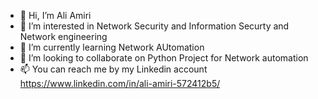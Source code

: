 - 👋 Hi, I’m Ali Amiri 
- 👀 I’m interested in Network Security and Information Securty and Network engineering 
- 🌱 I’m currently learning Network AUtomation 
- 💞️ I’m looking to collaborate on Python Project for Network automation 
- 📫 You can reach me by my Linkedin account https://www.linkedin.com/in/ali-amiri-572412b5/

<!---
ali7414/ali7414 is a ✨ special ✨ repository because its `README.md` (this file) appears on your GitHub profile.
You can click the Preview link to take a look at your changes.
--->
